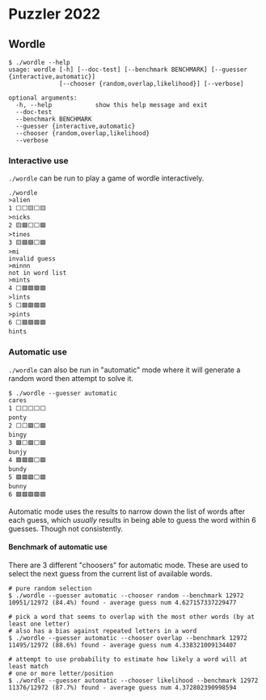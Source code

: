 # Puzzler 2022

## Wordle

```
$ ./wordle --help
usage: wordle [-h] [--doc-test] [--benchmark BENCHMARK] [--guesser {interactive,automatic}]
              [--chooser {random,overlap,likelihood}] [--verbose]

optional arguments:
  -h, --help            show this help message and exit
  --doc-test
  --benchmark BENCHMARK
  --guesser {interactive,automatic}
  --chooser {random,overlap,likelihood}
  --verbose
```

### Interactive use

`./wordle` can be run to play a game of wordle interactively.

```
./wordle
>alien
1 ⬜⬜🟨⬜🟨
>nicks
2 🟨🟩⬜⬜🟩
>tines
3 🟨🟩🟩⬜🟩
>mi
invalid guess
>minnn
not in word list
>mints
4 ⬜🟩🟩🟩🟩
>lints
5 ⬜🟩🟩🟩🟩
>pints
6 ⬜🟩🟩🟩🟩
hints
```

### Automatic use

`./wordle` can also be run in "automatic" mode where it will generate a random word then attempt to solve it.

```
$ ./wordle --guesser automatic
cares
1 ⬜⬜⬜⬜⬜
ponty
2 ⬜⬜🟩⬜🟩
bingy
3 🟩⬜🟩⬜🟩
bunjy
4 🟩🟩🟩⬜🟩
bundy
5 🟩🟩🟩⬜🟩
bunny
6 🟩🟩🟩🟩🟩
```

Automatic mode uses the results to narrow down the list of words after each guess, which _usually_ results in being able to guess the 
word within 6 guesses.  Though not consistently.

#### Benchmark of automatic use

There are 3 different "choosers" for automatic mode. These are used to select the next guess from the current list of available words.

```
# pure random selection
$ ./wordle --guesser automatic --chooser random --benchmark 12972
10951/12972 (84.4%) found - average guess num 4.627157337229477

# pick a word that seems to overlap with the most other words (by at least one letter)
# also has a bias against repeated letters in a word
$ ./wordle --guesser automatic --chooser overlap --benchmark 12972
11495/12972 (88.6%) found - average guess num 4.338321009134407

# attempt to use probability to estimate how likely a word will at least match
# one or more letter/position
$ ./wordle --guesser automatic --chooser likelihood --benchmark 12972
11376/12972 (87.7%) found - average guess num 4.372802390998594
```
